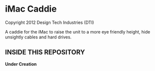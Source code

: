 iMac Caddie
=============================
Copyright 2012 Design Tech Industries (DTI)

A caddie for the iMac to raise the unit to a more eye friendly height, hide unsightly cables and hard drives.

INSIDE THIS REPOSITORY
----------------------
**Under Creation**
